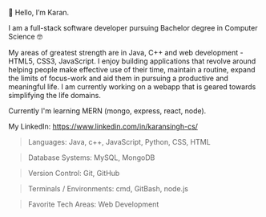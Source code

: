 👋 Hello, I’m Karan.

I am a full-stack software developer pursuing Bachelor degree in Computer Science 🤓

My areas of greatest strength are in Java, C++ and web development - HTML5, CSS3, JavaScript. I enjoy building applications that revolve around helping people make effective use of their time, maintain a routine, expand the limits of focus-work and aid them in pursuing a productive and meaningful life. I am currently working on a webapp that is geared towards simplifying the life domains. 

Currently I'm learning MERN (mongo, express, react, node).

My LinkedIn: https://www.linkedin.com/in/karansingh-cs/

> Languages: 
   Java, c++, JavaScript, Python, CSS, HTML
    
> Database Systems: 
   MySQL, MongoDB
   
> Version Control: 
   Git, GitHub

> Terminals / Environments: 
   cmd, GitBash, node.js

> Favorite Tech Areas: 
   Web Development
